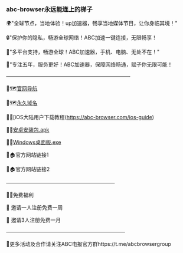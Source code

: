 ### abc-browser永远能连上的梯子

🌍"全球节点，当地体验！up加速器，畅享当地媒体节目，让你身临其境！"

🔒"保护你的隐私，畅游全球网络！ABC加速一键连接，无限畅享！

🚀"多平台支持，畅游全球！ABC加速器，手机、电脑、无处不在！"

📱"专注五年，服务更好！ABC加速器，保障网络畅通，赋子你无限可能！

————————————————————————

🔗🗺️[官网导航](https://abc-browser.org)

🔗🗺️[永久域名](https://abc-browser.com)

🔗⏬[iOS大陆用户下载教程(https://abc-browser.com/ios-guide)

🔗⏬[安卓安装包.apk](https://github.com/pandao/editor.md "Heading link")

🔗⏬[Windows桌面版.exe](https://github.com/pandao/editor.md "Heading link")

🔗🏠官方网站链接1

🔗🏠官方网站链接2

—————————————————————

🔗🧧免费福利

🎁 邀请一人注册免费一周

🎁 邀请3人注册免费一月

———————————————————————

📣更多活动及合作请关注ABC电报官方群https://t.me/abcbrowsergroup





